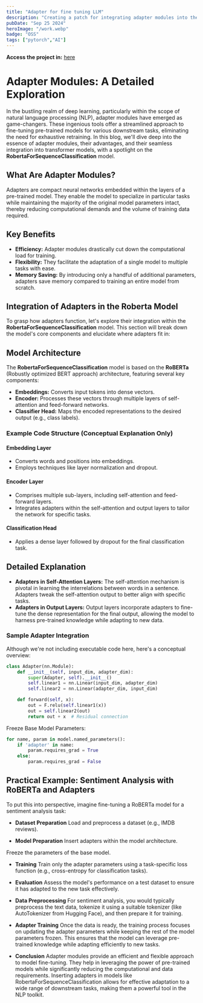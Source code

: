 ```yaml
---
title: "Adapter for fine tuning LLM"
description: "Creating a patch for integrating adapter modules into the RoBERTa model allows for efficient fine-tuning tailored to specific tasks. By embedding lightweight adapters within the pre-trained layers of RoBERTa, we can freeze the majority of the original parameters, updating only the new adapter parameters. This approach significantly reduces computational overhead and speeds up training. Implementing this patch involves defining the adapter architecture, integrating it within RoBERTa, and focusing the training on these adapters to leverage pre-existing knowledge effectively. Don't forget to check the source code!"
pubDate: "Sep 25 2024"
heroImage: "/work.webp"
badge: "OSS"
tags: ["pytorch","AI"]
---
```


**Access the project in:** [here](https://github.com/mahyar-jahaninasab/DL_codes/tree/main/Transformers/adapter-patch)


# Adapter Modules: A Detailed Exploration

In the bustling realm of deep learning, particularly within the scope of natural language processing (NLP), adapter modules have emerged as game-changers. These ingenious tools offer a streamlined approach to fine-tuning pre-trained models for various downstream tasks, eliminating the need for exhaustive retraining. In this blog, we'll dive deep into the essence of adapter modules, their advantages, and their seamless integration into transformer models, with a spotlight on the **RobertaForSequenceClassification** model.

## What Are Adapter Modules?

Adapters are compact neural networks embedded within the layers of a pre-trained model. They enable the model to specialize in particular tasks while maintaining the majority of the original model parameters intact, thereby reducing computational demands and the volume of training data required.

## Key Benefits

- **Efficiency:** Adapter modules drastically cut down the computational load for training.
- **Flexibility:** They facilitate the adaptation of a single model to multiple tasks with ease.
- **Memory Saving:** By introducing only a handful of additional parameters, adapters save memory compared to training an entire model from scratch.

## Integration of Adapters in the Roberta Model

To grasp how adapters function, let's explore their integration within the **RobertaForSequenceClassification** model. This section will break down the model's core components and elucidate where adapters fit in:

## Model Architecture

The **RobertaForSequenceClassification** model is based on the **RoBERTa** (Robustly optimized BERT approach) architecture, featuring several key components:

- **Embeddings:** Converts input tokens into dense vectors.
- **Encoder:** Processes these vectors through multiple layers of self-attention and feed-forward networks.
- **Classifier Head:** Maps the encoded representations to the desired output (e.g., class labels).

### Example Code Structure (Conceptual Explanation Only)

#### Embedding Layer

- Converts words and positions into embeddings.
- Employs techniques like layer normalization and dropout.

#### Encoder Layer

- Comprises multiple sub-layers, including self-attention and feed-forward layers.
- Integrates adapters within the self-attention and output layers to tailor the network for specific tasks.

#### Classification Head

- Applies a dense layer followed by dropout for the final classification task.

## Detailed Explanation

- **Adapters in Self-Attention Layers:** The self-attention mechanism is pivotal in learning the interrelations between words in a sentence. Adapters tweak the self-attention output to better align with specific tasks.
- **Adapters in Output Layers:** Output layers incorporate adapters to fine-tune the dense representation for the final output, allowing the model to harness pre-trained knowledge while adapting to new data.

### Sample Adapter Integration

Although we're not including executable code here, here's a conceptual overview:

```python
class Adapter(nn.Module):
    def __init__(self, input_dim, adapter_dim):
        super(Adapter, self).__init__()
        self.linear1 = nn.Linear(input_dim, adapter_dim)
        self.linear2 = nn.Linear(adapter_dim, input_dim)

    def forward(self, x):
        out = F.relu(self.linear1(x))
        out = self.linear2(out)
        return out + x  # Residual connection
```

        
Freeze Base Model Parameters:

```python
for name, param in model.named_parameters():
    if 'adapter' in name:
        param.requires_grad = True
    else:
        param.requires_grad = False
```

## Practical Example: Sentiment Analysis with RoBERTa and Adapters

To put this into perspective, imagine fine-tuning a RoBERTa model for a sentiment analysis task:

- **Dataset Preparation**
Load and preprocess a dataset (e.g., IMDB reviews).

- **Model Preparation**
Insert adapters within the model architecture.

Freeze the parameters of the base model.

- **Training**
Train only the adapter parameters using a task-specific loss function (e.g., cross-entropy for classification tasks).

- **Evaluation**
Assess the model's performance on a test dataset to ensure it has adapted to the new task effectively.

- **Data Preprocessing**
For sentiment analysis, you would typically preprocess the text data, tokenize it using a suitable tokenizer (like AutoTokenizer from Hugging Face), and then prepare it for training.

- **Adapter Training**
Once the data is ready, the training process focuses on updating the adapter parameters while keeping the rest of the model parameters frozen. This ensures that the model can leverage pre-trained knowledge while adapting efficiently to new tasks.

- **Conclusion**
Adapter modules provide an efficient and flexible approach to model fine-tuning. They help in leveraging the power of pre-trained models while significantly reducing the computational and data requirements. Inserting adapters in models like RobertaForSequenceClassification allows for effective adaptation to a wide range of downstream tasks, making them a powerful tool in the NLP toolkit.


